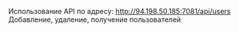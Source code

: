 Использование API по адресу: http://94.198.50.185:7081/api/users
Добавление, удаление, получение пользователей
